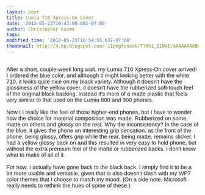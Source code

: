 ```yaml
---
layout: post
title: Lumia 710 Xpress-On Cover
date: '2012-05-23T10:43:00.001-07:00'
author: Christopher Kuzma
tags: 
modified_time: '2012-05-23T10:54:55.637-07:00'
thumbnail: http://4.bp.blogspot.com/-1Ipegtunoak/T70h1_Z1NAI/AAAAAAAABUs/PHnL4Fw86pg/s72-c/WP_000166-731011.jpg
---
```


<div class="mobile-photo"><a href="http://4.bp.blogspot.com/-1Ipegtunoak/T70h1_Z1NAI/AAAAAAAABUs/PHnL4Fw86pg/s1600/WP_000166-731011.jpg"><img alt="" border="0" id="BLOGGER_PHOTO_ID_5745785911031182338" src="http://4.bp.blogspot.com/-1Ipegtunoak/T70h1_Z1NAI/AAAAAAAABUs/PHnL4Fw86pg/s320/WP_000166-731011.jpg" /></a></div><div><div style="font-family: Calibri,sans-serif; font-size: 11pt;"><br />After a short, couple-week long wait, my Lumia 710 Xpress-On cover arrived! I ordered the blue color, and although it might looking better with the white 710, it looks quite nice on my black variety. Although it doesn't have the glossiness of the yellow cover, it doesn't have the rubberized soft-touch feel of the original black backing. Instead it's more of a matte plastic that feels very similar to that used on the Lumia 800 and 900 phones.<br /><br />Now I I really like the feel of those higher-end phones, but I have to wonder how the choice for material composition was made. Rubberized on some, matte on others and glossy on the rest. Why the inconsistency? In the case of the blue, it gives the phone an interesting grip sensation, as the front of the phone, being glossy, offers grip while the rear, being matte, remains slicker. I had a yellow glossy back on and this resulted in very easy to hold phone, but without the extra premium feel of the matte or rubberized backs. I don't know what to make of all of it.<br /><br />For now, I actually have gone back to the black back. I simply find it to be a bit more usable and versatile, given that is also doesn't clash with my WP7 color themes that I choose to match my mood. (On a side note, Microsoft really needs to rethink the hues of some of these.)</div></div>